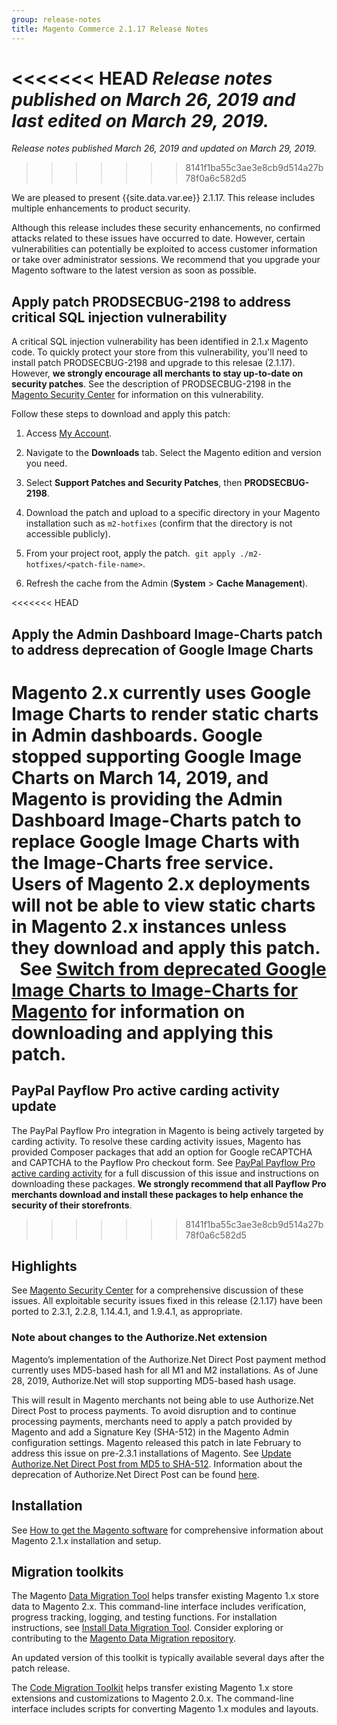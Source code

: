 ```yaml
---
group: release-notes
title: Magento Commerce 2.1.17 Release Notes
---
```


<<<<<<< HEAD
*Release notes published on March 26, 2019 and last edited on March 29, 2019.*
=======
*Release notes published March 26, 2019 and updated on March 29, 2019.*
>>>>>>> 8141f1ba55c3ae3e8cb9d514a27b78f0a6c582d5


We are pleased to present {{site.data.var.ee}}  2.1.17. This release includes  multiple enhancements to product security. 


Although this release includes these security enhancements, no confirmed attacks related to these issues have occurred to date. However, certain vulnerabilities can potentially be exploited to access customer information or take over administrator sessions. We recommend that you upgrade your Magento software to the latest version as soon as possible.


## Apply patch PRODSECBUG-2198 to address critical SQL injection vulnerability

A critical SQL injection vulnerability has been identified in 2.1.x Magento code. To quickly protect your store from this vulnerability, you'll need to install patch PRODSECBUG-2198 and upgrade to this relesae (2.1.17). However, **we strongly encourage all merchants to stay up-to-date on security patches**. See the description of  PRODSECBUG-2198  in the  [Magento Security Center](https://magento.com/security/patches/magento-2.3.1-2.2.8-and-2.1.17-security-update) for information on this vulnerability. 


Follow these steps to download and apply this patch:

1. Access [My Account](https://account.magento.com/customer/account/login).

2. Navigate to the **Downloads** tab. Select the Magento edition and version you need. 

3. Select **Support Patches and Security Patches**, then **PRODSECBUG-2198**.

4. Download the patch and upload to a specific directory in your Magento installation such as `m2-hotfixes` (confirm  that the directory is not accessible publicly).

5. From your project root, apply the patch.  `git apply ./m2-hotfixes/<patch-file-name>`.

6. Refresh the cache from the Admin (**System** > **Cache Management**).


<<<<<<< HEAD
## Apply the Admin Dashboard Image-Charts patch to address deprecation of Google Image Charts

Magento 2.x currently uses Google Image Charts to render static charts in Admin dashboards. Google stopped supporting Google Image Charts on March 14, 2019, and Magento is providing the Admin Dashboard Image-Charts  patch to replace Google Image Charts with the Image-Charts free service. Users of Magento 2.x deployments will not be able to view static charts in Magento 2.x instances unless they download and apply this patch. 
 
See  [Switch from deprecated Google Image Charts to Image-Charts for Magento](https://support.magento.com/hc/en-us/articles/360024850172) for information on downloading and applying this patch. 
=======
## PayPal Payflow Pro active carding activity update

The PayPal Payflow Pro integration in Magento is being actively targeted by carding activity. To resolve these carding activity issues, Magento has provided Composer packages that add an option for Google reCAPTCHA and CAPTCHA to the Payflow Pro checkout form. See [PayPal Payflow Pro active carding activity](https://support.magento.com/hc/en-us/articles/360025515991) for a full discussion of this issue and instructions on downloading these packages. **We strongly recommend that all Payflow Pro merchants download and install these packages to help enhance the security of their storefronts**.


>>>>>>> 8141f1ba55c3ae3e8cb9d514a27b78f0a6c582d5


## Highlights

See [Magento Security Center](https://magento.com/security/patches/magento-2.3.1-2.2.8-and-2.1.17-security-update) for a comprehensive discussion of these issues. All exploitable security issues fixed in this release (2.1.17) have been ported to 2.3.1, 2.2.8, 1.14.4.1, and 1.9.4.1, as appropriate. 

### Note about changes to the Authorize.Net extension

Magento’s implementation of the Authorize.Net Direct Post payment method currently uses MD5-based hash for all M1 and M2 installations. As of June 28, 2019, Authorize.Net will stop supporting MD5-based hash usage.

This will result in Magento merchants not being able to use Authorize.Net Direct Post  to process payments. To avoid disruption and to continue processing payments, merchants need to apply a patch provided by Magento and add a Signature Key (SHA-512) in the Magento Admin configuration settings. Magento released this patch in late February to address this issue on pre-2.3.1 installations of Magento. See [Update Authorize.Net Direct Post from MD5 to SHA-512](https://support.magento.com/hc/en-us/articles/360024368392-Update-Authorize-Net-Direct-Post-from-MD5-to-SHA-512). Information about the deprecation of Authorize.Net Direct Post can be found [here](https://docs.magento.com/m2/ce/user_guide/payment/authorize-net-direct-post.html).



## Installation

See [How to get the Magento software]({{site.baseurl}}/guides/v2.1/install-gde/bk-install-guide.html) for comprehensive information about Magento 2.1.x installation and setup. 


## Migration toolkits 

The Magento [Data Migration Tool]({{site.baseurl}}/guides/v2.1/migration/bk-migration-guide.html) helps transfer existing Magento 1.x store data to Magento 2.x. This command-line interface includes verification, progress tracking, logging, and testing functions. For installation instructions, see  [Install Data Migration Tool]({{site.baseurl}}/guides/v2.1/migration/migration-tool-install.html). Consider exploring or contributing to the [Magento Data Migration repository](https://github.com/magento/data-migration-tool).

An updated version of this toolkit is typically available several days after the patch release.

The [Code Migration Toolkit](https://github.com/magento/code-migration) helps transfer existing Magento 1.x store extensions and customizations to Magento 2.0.x. The command-line interface includes scripts for converting Magento 1.x modules and layouts.

